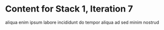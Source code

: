 # Content for Stack 1, Iteration 7
aliqua enim ipsum labore incididunt do tempor aliqua ad sed minim nostrud 
